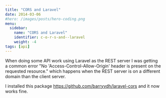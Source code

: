 ```yaml
---
title: "CORS and Laravel"
date: 2014-03-06
#hero: /images/posts/hero-coding.png
menu:
  sidebar:
    name: "CORS and Laravel"
    identifier: c-o-r-s-and--laravel
    weight: -4
tags: [api]
---
```


<p>When doing some API work using Laravel as the REST server I was getting a common error &quot;No &#39;Access-Control-Allow-Origin&#39; header is present on the requested resource.&quot; which happens when the REST server is on a different domain than the client server.</p>

<p>I installed this package&nbsp;<a href="https://github.com/barryvdh/laravel-cors" target="_blank">https://github.com/barryvdh/laravel-cors</a>&nbsp;and it now works fine.</p>
